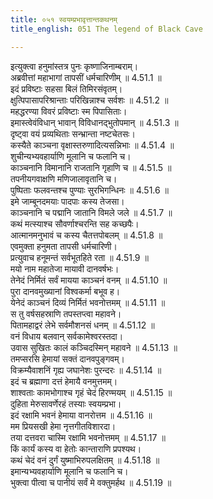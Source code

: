 ```yaml
---
title: ०५१ स्वयम्प्रभावृत्तान्तकथनम्
title_english: 051 The legend of Black Cave

---
```



  
इत्युक्त्वा हनुमांस्तत्र पुनः कृष्णाजिनाम्बराम्।  
अब्रवीत्तां महाभागां तापसीं धर्मचारिणीम् ॥ 4.51.1 ॥   
इदं प्रविष्टाः सहसा बिलं तिमिरसंवृतम्।  
क्षुत्पिपासापरिश्रान्ताः परिखिन्नाश्च सर्वशः ॥ 4.51.2 ॥   
महद्धरण्या विवरं प्रविष्टाः स्म पिपासिताः।  
इमास्त्वेवंविधान् भावान् विविधानद्भुतोपमान् ॥ 4.51.3 ॥   
दृष्ट्वा वयं प्रव्यथिताः सन्भ्रान्ता नष्टचेतसः।  
कस्यैते काञ्चना वृक्षास्तरुणादित्यसन्निभाः ॥ 4.51.4 ॥   
शुचीन्यभ्यवहार्याणि मूलानि च फलानि च।  
काञ्चनानि विमानानि राजतानि गृहाणि च ॥ 4.51.5 ॥   
तपनीयगवाक्षणि मणिजालावृतानि च।  
पुष्पिताः फलवन्तश्च पुण्याः सुरभिगन्धिनः ॥ 4.51.6 ॥   
इमे जाम्बूनदमयाः पादपाः कस्य तेजसा।  
काञ्चनानि च पद्मानि जातानि विमले जले ॥ 4.51.7 ॥   
कथं मत्स्याश्च सौवर्णाश्चरन्ति सह कच्छपैः।  
आत्मानमनुभावं च कस्य चैतत्तपोबलम् ॥ 4.51.8 ॥   
एवमुक्ता हनुमता तापसी धर्मचारिणी।  
प्रत्युवाच हनूमन्तं सर्वभूतहिते रता ॥ 4.51.9 ॥   
मयो नाम महातेजा मायावी दानवर्षभः।  
तेनेदं निर्मितं सर्वं मायया काञ्चनं वनम् ॥ 4.51.10 ॥   
पुरा दानवमुख्यानां विश्वकर्मा बभूव ह।  
येनेदं काञ्चनं दिव्यं निर्मितं भवनोत्तमम् ॥ 4.51.11 ॥   
स तु वर्षसहस्राणि तपस्तप्त्वा महावने।  
पितामहाद्वरं लेभे सर्वमौशनसं धनम् ॥ 4.51.12 ॥   
वनं विधाय बलवान् सर्वकामेश्वरस्तदा।  
उवास सुखितः कालं कञ्चिदस्मिन् महावने ॥ 4.51.13 ॥   
तमप्सरसि हेमायां सक्तं दानवपुङ्गवम्।  
विक्रम्यैवाशनिं गृह्य जघानेशः पुरन्दरः ॥ 4.51.14 ॥   
इदं च ब्रह्माणा दत्तं हेमायै वनमुत्तमम्।  
शाश्वताः कामभोगाश्च गृहं चेदं हिरण्मयम् ॥ 4.51.15 ॥   
दुहिता मेरुसावर्णेरहं तस्याः स्वयम्प्रभा।  
इदं रक्षामि भवनं हेमाया वानरोत्तम ॥ 4.51.16 ॥   
मम प्रियसखी हेमा नृत्तगीतविशारदा।  
तया दत्तवरा चास्मि रक्षामि भवनोत्तमम् ॥ 4.51.17 ॥   
किं कार्यं कस्य वा हेतोः कान्ताराणि प्रपश्यथ।  
कथं चेदं वनं दुर्गं युष्माभिरुपलक्षितम् ॥ 4.51.18 ॥   
इमान्यभ्यवहार्याणि मूलानि च फलानि च।  
भुक्त्वा पीत्वा च पानीयं सर्वं मे वक्तुमर्हथ ॥ 4.51.19 ॥   
